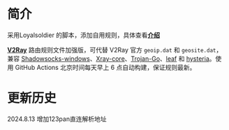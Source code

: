 # 简介
采用Loyalsoldier 的脚本，添加自用规则，具体查看[**介绍**]([https://github.com/v2fly/v2ray-core](https://github.com/Loyalsoldier/v2ray-rules-dat?tab=readme-ov-file#%E7%AE%80%E4%BB%8B))

[**V2Ray**](https://github.com/v2fly/v2ray-core) 路由规则文件加强版，可代替 V2Ray 官方 `geoip.dat` 和 `geosite.dat`，兼容 [Shadowsocks-windows](https://github.com/shadowsocks/shadowsocks-windows)、[Xray-core](https://github.com/XTLS/Xray-core)、[Trojan-Go](https://github.com/p4gefau1t/trojan-go)、[leaf](https://github.com/eycorsican/leaf) 和 [hysteria](https://github.com/apernet/hysteria)。使用 GitHub Actions 北京时间每天早上 6 点自动构建，保证规则最新。

# 更新历史

2024.8.13   增加123pan直连解析地址

